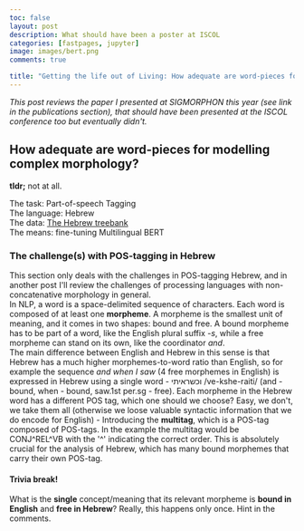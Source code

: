 ```yaml
---
toc: false
layout: post
description: What should have been a poster at ISCOL
categories: [fastpages, jupyter]
image: images/bert.png
comments: true

title: "Getting the life out of Living: How adequate are word-pieces for modelling complex morphology?"
---
```

*This post reviews the paper I presented at SIGMORPHON this year (see link in the publications section), that should have been presented at the ISCOL conference too but eventually didn't.*

## How adequate are word-pieces for modelling complex morphology?
**tldr;** 
not at all.

The task: Part-of-speech Tagging<br>
The language: Hebrew<br>
The data: [The Hebrew treebank](https://github.com/OnlpLab/Hebrew_UD)<br>
The means: fine-tuning Multilingual BERT<br>

### The challenge(s) with POS-tagging in Hebrew
This section only deals with the challenges in POS-tagging Hebrew, and in another post I'll review the challenges of processing languages with non-concatenative morphology in general.<br>
In NLP, a word is a space-delimited sequence of characters. Each word is composed of at least one **morpheme**. A morpheme is the smallest unit of meaning, and it comes in two shapes: bound and free. A bound morpheme has to be part of a word, like the English plural suffix *-s*, while a free morpheme can stand on its own, like the coordinator *and*.<br>
The main difference between English and Hebrew in this sense is that Hebrew has a much higher morphemes-to-word ratio than English, so for example the sequence *and when I saw* (4 free morphemes in English) is expressed in Hebrew using a single word - וכשראיתי /ve-kshe-raiti/ (and - bound, when - bound, saw.1st per.sg - free). Each morpheme in the Hebrew word has a different POS tag, which one should we choose? Easy, we don't, we take them all (otherwise we loose valuable syntactic information that we do encode for English) - Introducing the **multitag**, which is a POS-tag composed of POS-tags. In the example the multitag would be CONJ^REL^VB with the '^' indicating the correct order.
This is absolutely crucial for the analysis of Hebrew, which has many bound morphemes that carry their own POS-tag.

#### Trivia break!
What is the **single** concept/meaning that its relevant morpheme is **bound in English** and **free in Hebrew**? Really, this happens only once. Hint in the comments.

<!--stackedit_data:
eyJoaXN0b3J5IjpbMjA1NTE0MDk1OCwtODU0ODA5NTMsNTYxNz
M2ODI5LDEyNzcxNDA4MDNdfQ==
-->
